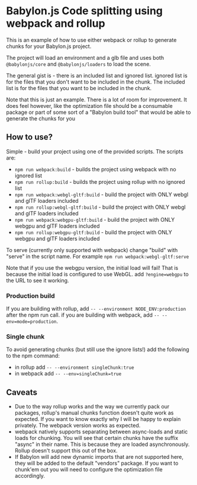 # Babylon.js Code splitting using webpack and rollup

This is an example of how to  use either webpack or rollup to generate chunks for your Babylon.js project.

The project will load an environment and a glb file and uses both `@babylonjs/core` and `@babylonjs/loaders` to load the scene.

The general gist is - there is an included list and ignored list. ignored list is for the files that you don't want to be included in the chunk. The included list is for the files that you want to be included in the chunk.

Note that this is just an example. There is a lot of room for improvement. It does feel however, like the optimization file should be a consumable package or part of some sort of a "Babylon build tool" that would be able to generate the chunks for you

## How to use?

Simple - build your project using one of the provided scripts. The scripts are:

- `npm run webpack:build` - builds the project using webpack with no ignored list
- `npm run rollup:build` - builds the project using rollup with no ignored list
- `npm run webpack:webgl-gltf:build` - build the project with ONLY webgl and glTF loaders included
- `npm run rollup:webgl-gltf:build` - build the project with ONLY webgl and glTF loaders included
- `npm run webpack:webgpu-gltf:build` - build the project with ONLY webgpu and glTF loaders included
- `npm run rollup:webgpu-gltf:build` - build the project with ONLY webgpu and glTF loaders included

To serve (currently only supported with webpack) change "build" with "serve" in the script name. For example `npm run webpack:webgl-gltf:serve`

Note that if you use the webgpu version, the initial load will fail! That is because the initial load is configured to use WebGL. add `?engine=webgpu` to the URL to see it working.

### Production build

If you are building with rollup, add `-- --environment NODE_ENV:production` after the npm run call. if you are building with webpack, add `-- --env=mode=production`.

### Single chunk

To avoid generating chunks (but still use the ignore lists!) add the following to the npm command:

- in rollup add `-- --environment singleChunk:true`
- in webpack add `-- --env=singleChunk=true`

## Caveats

- Due to the way rollup works and the way we currently pack our packages, rollup's manual chunks function doesn't quite work as expected. If you want to know exactly why I will be happy to explain privately. The webpack version works as expected.
- webpack natively supports separating between async-loads and static loads for chunking. You will see that certain chunks have the suffix "async" in their name. This is because they are loaded asynchronously. Rollup doesn't support this out of the box.
- If Babylon will add new dynamic imports that are not supported here, they will be added to the default "vendors" package. If you want to chunk'em out you will need to configure the optimization file accordingly.
